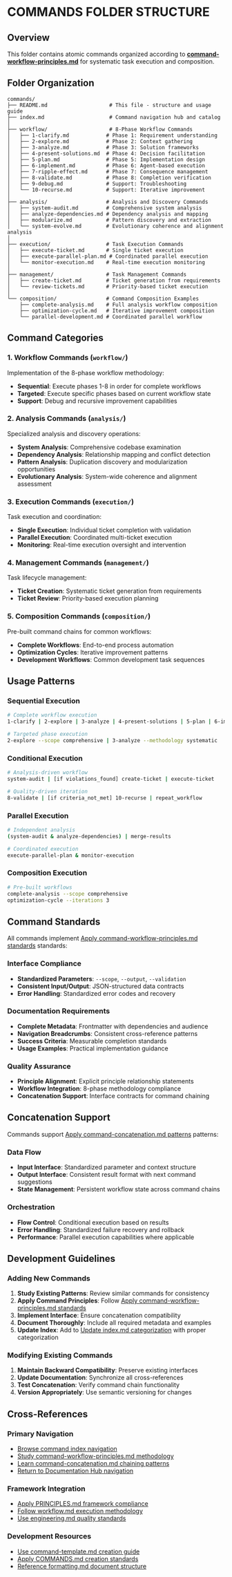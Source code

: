 
# COMMANDS FOLDER STRUCTURE

## Overview

This folder contains atomic commands organized according to **[command-workflow-principles.md](../docs/principles/command-workflow-principles.md)** for systematic task execution and composition.

## Folder Organization

```
commands/
├── README.md                    # This file - structure and usage guide
├── index.md                     # Command navigation hub and catalog
│
├── workflow/                    # 8-Phase Workflow Commands
│   ├── 1-clarify.md            # Phase 1: Requirement understanding
│   ├── 2-explore.md            # Phase 2: Context gathering  
│   ├── 3-analyze.md            # Phase 3: Solution frameworks
│   ├── 4-present-solutions.md  # Phase 4: Decision facilitation
│   ├── 5-plan.md               # Phase 5: Implementation design
│   ├── 6-implement.md          # Phase 6: Agent-based execution
│   ├── 7-ripple-effect.md      # Phase 7: Consequence management
│   ├── 8-validate.md           # Phase 8: Completion verification
│   ├── 9-debug.md              # Support: Troubleshooting
│   └── 10-recurse.md           # Support: Iterative improvement
│
├── analysis/                   # Analysis and Discovery Commands
│   ├── system-audit.md         # Comprehensive system analysis
│   ├── analyze-dependencies.md # Dependency analysis and mapping
│   ├── modularize.md           # Pattern discovery and extraction
│   └── system-evolve.md        # Evolutionary coherence and alignment analysis
│
├── execution/                  # Task Execution Commands
│   ├── execute-ticket.md       # Single ticket execution
│   ├── execute-parallel-plan.md # Coordinated parallel execution
│   └── monitor-execution.md    # Real-time execution monitoring
│
├── management/                 # Task Management Commands
│   ├── create-ticket.md        # Ticket generation from requirements
│   └── review-tickets.md       # Priority-based ticket execution
│
└── composition/                # Command Composition Examples
    ├── complete-analysis.md    # Full analysis workflow composition
    ├── optimization-cycle.md   # Iterative improvement composition
    └── parallel-development.md # Coordinated parallel workflow
```

## Command Categories

### 1. Workflow Commands (`workflow/`)
Implementation of the 8-phase workflow methodology:
- **Sequential**: Execute phases 1-8 in order for complete workflows
- **Targeted**: Execute specific phases based on current workflow state
- **Support**: Debug and recursive improvement capabilities

### 2. Analysis Commands (`analysis/`)
Specialized analysis and discovery operations:
- **System Analysis**: Comprehensive codebase examination
- **Dependency Analysis**: Relationship mapping and conflict detection
- **Pattern Analysis**: Duplication discovery and modularization opportunities
- **Evolutionary Analysis**: System-wide coherence and alignment assessment

### 3. Execution Commands (`execution/`)
Task execution and coordination:
- **Single Execution**: Individual ticket completion with validation
- **Parallel Execution**: Coordinated multi-ticket execution
- **Monitoring**: Real-time execution oversight and intervention

### 4. Management Commands (`management/`)
Task lifecycle management:
- **Ticket Creation**: Systematic ticket generation from requirements
- **Ticket Review**: Priority-based execution planning

### 5. Composition Commands (`composition/`)
Pre-built command chains for common workflows:
- **Complete Workflows**: End-to-end process automation
- **Optimization Cycles**: Iterative improvement patterns
- **Development Workflows**: Common development task sequences

## Usage Patterns

### Sequential Execution
```bash
# Complete workflow execution
1-clarify | 2-explore | 3-analyze | 4-present-solutions | 5-plan | 6-implement | 7-ripple-effect | 8-validate

# Targeted phase execution
2-explore --scope comprehensive | 3-analyze --methodology systematic
```

### Conditional Execution
```bash
# Analysis-driven workflow
system-audit | [if violations_found] create-ticket | execute-ticket

# Quality-driven iteration
8-validate | [if criteria_not_met] 10-recurse | repeat_workflow
```

### Parallel Execution
```bash
# Independent analysis
(system-audit & analyze-dependencies) | merge-results

# Coordinated execution
execute-parallel-plan & monitor-execution
```

### Composition Execution
```bash
# Pre-built workflows
complete-analysis --scope comprehensive
optimization-cycle --iterations 3
```

## Command Standards

All commands implement [Apply command-workflow-principles.md standards](../docs/principles/command-workflow-principles.md) standards:

### Interface Compliance
- **Standardized Parameters**: `--scope`, `--output`, `--validation`
- **Consistent Input/Output**: JSON-structured data contracts
- **Error Handling**: Standardized error codes and recovery

### Documentation Requirements
- **Complete Metadata**: Frontmatter with dependencies and audience
- **Navigation Breadcrumbs**: Consistent cross-reference patterns
- **Success Criteria**: Measurable completion standards
- **Usage Examples**: Practical implementation guidance

### Quality Assurance
- **Principle Alignment**: Explicit principle relationship statements
- **Workflow Integration**: 8-phase methodology compliance
- **Concatenation Support**: Interface contracts for command chaining

## Concatenation Support

Commands support [Apply command-concatenation.md patterns](../docs/templates/components/command-concatenation.md) patterns:

### Data Flow
- **Input Interface**: Standardized parameter and context structure
- **Output Interface**: Consistent result format with next command suggestions
- **State Management**: Persistent workflow state across command chains

### Orchestration
- **Flow Control**: Conditional execution based on results
- **Error Handling**: Standardized failure recovery and rollback
- **Performance**: Parallel execution capabilities where applicable

## Development Guidelines

### Adding New Commands
1. **Study Existing Patterns**: Review similar commands for consistency
2. **Apply Command Principles**: Follow [Apply command-workflow-principles.md standards](../docs/principles/command-workflow-principles.md)
3. **Implement Interface**: Ensure concatenation compatibility
4. **Document Thoroughly**: Include all required metadata and examples
5. **Update Index**: Add to [Update index.md categorization](index.md) with proper categorization

### Modifying Existing Commands
1. **Maintain Backward Compatibility**: Preserve existing interfaces
2. **Update Documentation**: Synchronize all cross-references
3. **Test Concatenation**: Verify command chain functionality
4. **Version Appropriately**: Use semantic versioning for changes

## Cross-References

### Primary Navigation
- [Browse command index navigation](index.md)
- [Study command-workflow-principles.md methodology](../docs/principles/command-workflow-principles.md)
- [Learn command-concatenation.md chaining patterns](../docs/templates/components/command-concatenation.md)
- [Return to Documentation Hub navigation](../docs/index.md)

### Framework Integration
- [Apply PRINCIPLES.md framework compliance](../docs/PRINCIPLES.md)
- [Follow workflow.md execution methodology](../docs/principles/workflow.md)
- [Use engineering.md quality standards](../docs/principles/engineering.md)

### Development Resources
- [Use command-template.md creation guide](../docs/templates/command-template.md)
- [Apply COMMANDS.md creation standards](../docs/commands-docs/COMMANDS.md)
- [Reference formatting.md document structure](../docs/principles/formatting.md)
